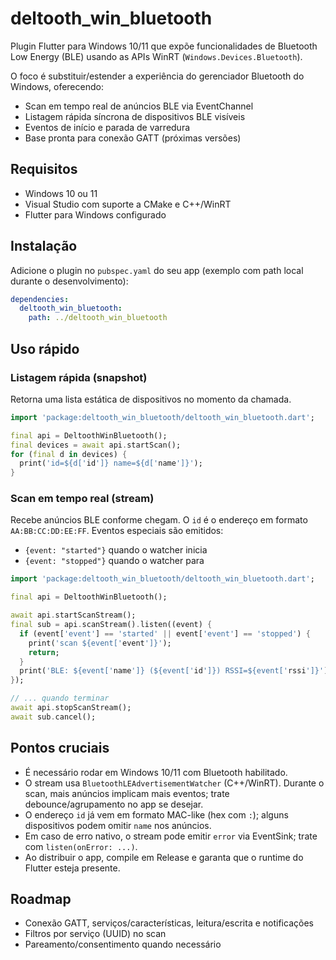 # deltooth_win_bluetooth

Plugin Flutter para Windows 10/11 que expõe funcionalidades de Bluetooth Low Energy (BLE) usando as APIs WinRT (`Windows.Devices.Bluetooth`).

O foco é substituir/estender a experiência do gerenciador Bluetooth do Windows, oferecendo:
- Scan em tempo real de anúncios BLE via EventChannel
- Listagem rápida síncrona de dispositivos BLE visíveis
- Eventos de início e parada de varredura
- Base pronta para conexão GATT (próximas versões)

## Requisitos
- Windows 10 ou 11
- Visual Studio com suporte a CMake e C++/WinRT
- Flutter para Windows configurado

## Instalação
Adicione o plugin no `pubspec.yaml` do seu app (exemplo com path local durante o desenvolvimento):

```yaml
dependencies:
  deltooth_win_bluetooth:
    path: ../deltooth_win_bluetooth
```

## Uso rápido

### Listagem rápida (snapshot)
Retorna uma lista estática de dispositivos no momento da chamada.

```dart
import 'package:deltooth_win_bluetooth/deltooth_win_bluetooth.dart';

final api = DeltoothWinBluetooth();
final devices = await api.startScan();
for (final d in devices) {
  print('id=${d['id']} name=${d['name']}');
}
```

### Scan em tempo real (stream)
Recebe anúncios BLE conforme chegam. O `id` é o endereço em formato `AA:BB:CC:DD:EE:FF`. Eventos especiais são emitidos:
- `{event: "started"}` quando o watcher inicia
- `{event: "stopped"}` quando o watcher para

```dart
import 'package:deltooth_win_bluetooth/deltooth_win_bluetooth.dart';

final api = DeltoothWinBluetooth();

await api.startScanStream();
final sub = api.scanStream().listen((event) {
  if (event['event'] == 'started' || event['event'] == 'stopped') {
    print('scan ${event['event']}');
    return;
  }
  print('BLE: ${event['name']} (${event['id']}) RSSI=${event['rssi']}');
});

// ... quando terminar
await api.stopScanStream();
await sub.cancel();
```

## Pontos cruciais
- É necessário rodar em Windows 10/11 com Bluetooth habilitado.
- O stream usa `BluetoothLEAdvertisementWatcher` (C++/WinRT). Durante o scan, mais anúncios implicam mais eventos; trate debounce/agrupamento no app se desejar.
- O endereço `id` já vem em formato MAC-like (hex com `:`); alguns dispositivos podem omitir `name` nos anúncios.
- Em caso de erro nativo, o stream pode emitir `error` via EventSink; trate com `listen(onError: ...)`.
- Ao distribuir o app, compile em Release e garanta que o runtime do Flutter esteja presente.

## Roadmap
- Conexão GATT, serviços/características, leitura/escrita e notificações
- Filtros por serviço (UUID) no scan
- Pareamento/consentimento quando necessário



